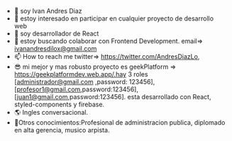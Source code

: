 - 👋 soy Ivan Andres Diaz
- 👀 estoy interesado en participar en cualquier proyecto de desarrollo web
- 🌱 soy desarrollador de React
- 💞️ estoy buscando colaborar con Frontend Development. email=> ivanandresdilox@gmail.com
- 📫 How to reach me twitter=> https://twitter.com/AndresDiazLo,
- 😎 mi mejor y mas robusto proyecto es geekPlatform => https://geekplatformdev.web.app/.hay 3 roles [administrador@gmail.com ,password: 123456], [profesor1@gmail.com,password:123456], [juan1@gmail.com,password:123456]. esta desarrollado con React, styled-components y firebase. 
- 🌎 Ingles conversacional. 
- 🤔Otros conocimientos:Profesional de administracion publica, diplomado en alta gerencia, musico arpista.

